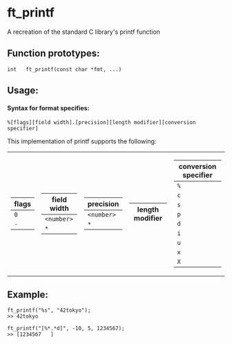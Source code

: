 # ft_printf

A recreation of the standard C library's printf function

## Function prototypes:

```
int   ft_printf(const char *fmt, ...)
```

## Usage:

#### Syntax for format specifies:
`%[flags][field width].[precision][length modifier][conversion specifier]`

This implementation of printf supports the following:

<table>
  <tr>
   <td>
     
   |flags|
   |--------|
   |`0`|
   |`-`|
      
   </td>
   <td>
 
   |field width|
   |--------|
   |`<number>`|
   |`*`|
      
   </td>
   <td>
 
   |precision|
   |--------|
   |`<number>`|
   |`*`|
   
   </td>
   <td>
 
   |length modifier|
   |--------|
    
   </td>
   <td>
 
   |conversion specifier|
   |--------|
   |`%`|
   |`c`|
   |`s`|
   |`p`|
   |`d`|
   |`i`|
   |`u`|
   |`x`|
   |`X`|
 
   </td>
  </tr>
</table>

## Example:

```
ft_printf("%s", "42tokyo");
>> 42tokyo
```

```
ft_printf("[%*.*d]", -10, 5, 1234567);
>> [1234567   ]
```
